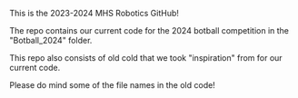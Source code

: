 This is the 2023-2024 MHS Robotics GitHub!

The repo contains our current code for the 2024 botball competition in the "Botball_2024" folder.

This repo also consists of old cold that we took "inspiration" from for our current code.

Please do mind some of the file names in the old code!

